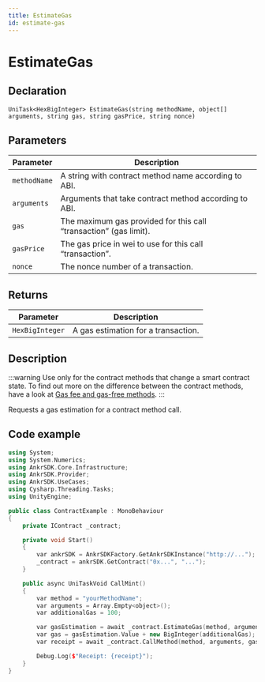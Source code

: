 ```yaml
---
title: EstimateGas
id: estimate-gas
---
```


# EstimateGas

## Declaration

`UniTask<HexBigInteger> EstimateGas(string methodName, object[] arguments, string gas, string gasPrice, string nonce)`

## Parameters

| Parameter    | Description                                                       |
|--------------|-------------------------------------------------------------------|
| `methodName` | A string with contract method name according to ABI.              |
| `arguments`  | Arguments that take contract method according to ABI.             |
| `gas`        | The maximum gas provided for this call “transaction” (gas limit). |
| `gasPrice`   | The gas price in wei to use for this call “transaction”.          |
| `nonce`      | The nonce number of a transaction.                                |

## Returns

| Parameter       | Description                         |
|-----------------|-------------------------------------|
| `HexBigInteger` | A gas estimation for a transaction. |

## Description

:::warning
Use only for the contract methods that change a smart contract state. To find out more on the difference between the contract methods, have a look at [Gas fee and gas-free methods](/game/extra/gas-fees-gas-free-methods).
:::

Requests a gas estimation for a contract method call.

## Code example

```C++
using System;
using System.Numerics;
using AnkrSDK.Core.Infrastructure;
using AnkrSDK.Provider;
using AnkrSDK.UseCases;
using Cysharp.Threading.Tasks;
using UnityEngine;

public class ContractExample : MonoBehaviour
{
	private IContract _contract;

	private void Start()
	{
		var ankrSDK = AnkrSDKFactory.GetAnkrSDKInstance("http://...");
		_contract = ankrSDK.GetContract("0x...", "...");
	}

	public async UniTaskVoid CallMint()
	{
		var method = "yourMethodName";
		var arguments = Array.Empty<object>();
		var additionalGas = 100;

		var gasEstimation = await _contract.EstimateGas(method, arguments);
		var gas = gasEstimation.Value + new BigInteger(additionalGas);
		var receipt = await _contract.CallMethod(method, arguments, gas: gas.ToString());

		Debug.Log($"Receipt: {receipt}");
	}
}
```

